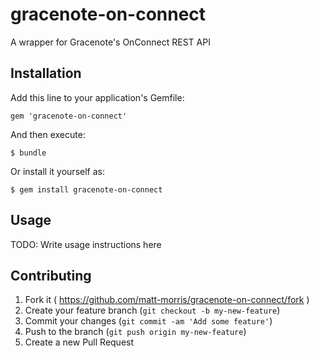 # gracenote-on-connect
A wrapper for Gracenote's OnConnect REST API

## Installation

Add this line to your application's Gemfile:

    gem 'gracenote-on-connect'

And then execute:

    $ bundle

Or install it yourself as:

    $ gem install gracenote-on-connect

## Usage

TODO: Write usage instructions here

## Contributing

1. Fork it ( https://github.com/matt-morris/gracenote-on-connect/fork )
2. Create your feature branch (`git checkout -b my-new-feature`)
3. Commit your changes (`git commit -am 'Add some feature'`)
4. Push to the branch (`git push origin my-new-feature`)
5. Create a new Pull Request
